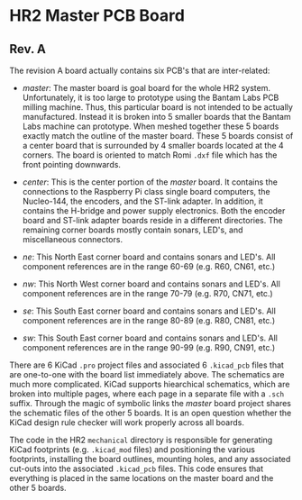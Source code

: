 <!--
MIT License

Copyright 2020 Home Brew Robotics Club

Permission is hereby granted, free of charge, to any person obtaining a copy of this
software and associated documentation files (the "Software"), to deal in the Software
without restriction, including without limitation the rights to use, copy, modify,
merge, publish, distribute, sublicense, and/or sell copies of the Software, and to
permit persons to whom the Software is furnished to do so, subject to the following
conditions:

The above copyright notice and this permission notice shall be included in all copies
or substantial portions of the Software.

THE SOFTWARE IS PROVIDED "AS IS", WITHOUT WARRANTY OF ANY KIND, EXPRESS OR IMPLIED,
INCLUDING BUT NOT LIMITED TO THE WARRANTIES OF MERCHANTABILITY, FITNESS FOR A PARTICULAR
PURPOSE AND NONINFRINGEMENT. IN NO EVENT SHALL THE AUTHORS OR COPYRIGHT HOLDERS BE LIABLE
FOR ANY CLAIM, DAMAGES OR OTHER LIABILITY, WHETHER IN AN ACTION OF CONTRACT, TORT OR
OTHERWISE, ARISING FROM, OUT OF OR IN CONNECTION WITH THE SOFTWARE OR THE USE OR OTHER
DEALINGS IN THE SOFTWARE.
-->
<!-- <<<<<<<<<<<<<<<<<<<<<<<<<<<<<<<<<<<<< 100 characters >>>>>>>>>>>>>>>>>>>>>>>>>>>>>>>>>>>>>> -->

# HR2 Master PCB Board

## Rev. A

The revision A board actually contains six PCB's that are inter-related:

* *master*:
  The master board is goal board for the whole HR2 system.
  Unfortunately, it is too large to prototype using the Bantam Labs PCB milling machine.
  Thus, this particular board is not intended to be actually manufactured.
  Instead it is broken into 5 smaller boards that the Bantam Labs machine can prototype.
  When meshed together these 5 boards exactly match the outline of the master board.
  These 5 boards consist of a center board that is surrounded by 4 smaller boards
  located at the 4 corners.
  The board is oriented to match Romi `.dxf` file which has the front pointing downwards.

* *center*:
  This is the center portion of the *master* board.
  It contains the connections to the Raspberry Pi class single board computers,
  the Nucleo-144, the encoders, and the ST-link adapter.
  In addition, it contains the H-bridge and power supply electronics.
  Both the encoder board and ST-link adapter boards reside in a different directories.
  The remaining corner boards mostly contain sonars, LED's, and miscellaneous connectors.

* *ne*:
  This North East corner board and contains sonars and LED's.
  All component references are in the range 60-69 (e.g. R60, CN61, etc.)

* *nw*:
  This North West corner board and contains sonars and LED's.
  All component references are in the range 70-79 (e.g. R70, CN71, etc.)

* *se*:
  This South East corner board and contains sonars and LED's.
  All component references are in the range 80-89 (e.g. R80, CN81, etc.)

* *sw*:
  This South East corner board and contains sonars and LED's.
  All component references are in the range 90-99 (e.g. R90, CN91, etc.)

There are 6 KiCad `.pro` project files and associated 6 `.kicad_pcb` files that are one-to-one
with the board list immediately above.
The schematics are much more complicated.
KiCad supports hiearchical schematics, which are broken into multiple pages,
where each page in a separate file with a `.sch` suffix.
Through the magic of symbolic links the *master* board project shares the
schematic files of the other 5 boards.
It is an open question whether the KiCad design rule checker will work properly across
all boards.

The code in the HR2 `mechanical` directory is responsible for generating KiCad footprints
(e.g. `.kicad_mod` files) and positioning the various footprints, installing the board
outlines, mounting holes, and any associated cut-outs into the associated `.kicad_pcb` files.
This code ensures that everything is placed in the same locations on the master board and
the other 5 boards.


